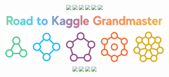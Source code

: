 <p align="center">
  <a href="https://www.linkedin.com/in/evgenii-pishchik/"><img src="https://img.shields.io/badge/Evgenii_Pishchik-gray?logo=linkedin&labelColor=blue&color=gray"/></a>
  <a href="mailto:jenjapishhik@gmail.com"><img src="https://img.shields.io/badge/Gmail-jenjapishhik-gray?logo=gmail&logoColor=white&labelColor=red&color=gray"/></a>
  <a href="https://orcid.org/0000-0001-6614-4419"><img src="https://img.shields.io/badge/ORCID-0000--0001--6614--4419-gray?labelColor=green"/></a>
  <a href="https://scholar.google.com/citations?user=_DDNQUAAAAAJ&hl=en"><img src="https://img.shields.io/badge/Evgenii_Pishchik-gray?logo=googlescholar&color=gray&labelColor=gray"/></a>
  <a href="https://t.me/neural_info"><img src="https://img.shields.io/endpoint?url=https%3A%2F%2Fmogyo.ro%2Fquart-apis%2Ftgmembercount%3Fchat_id%3Dneural_info"/></a>
  <a href="https://www.kaggle.com/pe4eniks"><img src="https://img.shields.io/badge/Pe4enIks-gray?logo=kaggle&logoColor=white&labelColor=blue&color=gray"/></a>
</p>

<p align="center">
  <img height="150px" src="./images/logo.png" align="center" alt="GitHub Readme Stats" />
</p>

<p align="center">
  <img src="https://road-to-kaggle-grandmaster.vercel.app/api/badges/pe4eniks/competition/light/"/>
  <img src="https://road-to-kaggle-grandmaster.vercel.app/api/badges/pe4eniks/dataset/light/"/>
  <img src="https://road-to-kaggle-grandmaster.vercel.app/api/badges/pe4eniks/notebook/light/"/>
  <img src="https://road-to-kaggle-grandmaster.vercel.app/api/badges/pe4eniks/discussion/light/"/>
</p>


